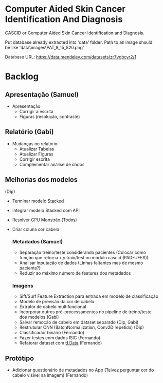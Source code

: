 # Computer Aided Skin Cancer Identification And Diagnosis
CASCID or Computer Aided Skin Cancer Identification and Diagnosis.


Put database already extracted into 'data' folder. Path to an image should be like 'data\images\PAT_8_15_820.png'

Database URL: https://data.mendeley.com/datasets/zr7vgbcyr2/1 

# Backlog

## Apresentação (Samuel)

- Apresentação
    - Corrigir a escrita
    - Figuras (resolução, contraste)

## Relatório (Gabi)

- Mudanças no relatório
    - Atualizar Tabelas
    - Atualizar Figuras
    - Corrigir escrita
    - Complementar análise de dados

## Melhorias dos modelos

(Dip)
- Terminar modelo Stacked
- Integrar modelo Stacked com API
- Resolver GPU Monstrão
(Todos)
- Criar coluna cor cabelo

    ### Metadados (Samuel)

    - Separação treino/teste considerando pacientes (Colocar como função que retorna x,y train/test no módulo cascid (PAD-UFES))
    - Analisar inputação de dados (Linhas faltantes mas de mesmo paciente?)
    - Reduzir ao máximo número de features dos metadados

    ### Imagens

    - Sift/Surf Feature Extraction para entrada em modelo de classificação
    - Modelo de previsão da cor de cabelo
    - Extrator de cabelo multifuncional
    - Incorporar outros pré-processamentos no pipeline de treino/teste dos modelos (Gabi)
    - Salvar remoção de cabelo em dataset separado (Dip, Gabi)
    - Restruturar CNN (BatchNormalization, Conv2D repetido) (Dip)
    - Classificador binário (Fernando)
    - Fazer testes com dados ISIC (Fernando)
    - Refatorar dataset com [tf.Data](https://www.tensorflow.org/api_docs/python/tf/data/Dataset) (Fernando)

## Protótipo

- Adicionar questionário de metadados no App (Talvez perguntar cor do cabelo visível na imagem) (Fernando)

